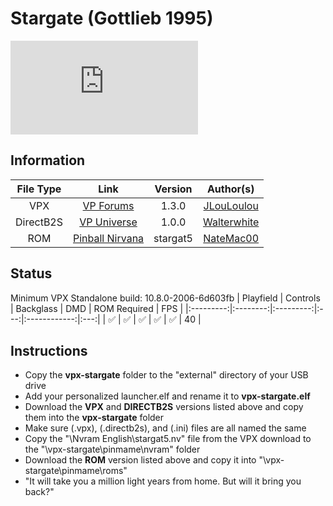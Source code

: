 # Stargate (Gottlieb 1995)

![Table Preview](https://www.vpforums.org/index.php?app=downloads&module=display&section=screenshot&record=96626&id=14952&full=1)

## Information

| File Type | Link | Version | Author(s) | 
|:---------:|:----:|:-------:|:---------:|
| VPX | [VP Forums](https://www.vpforums.org/index.php?app=downloads&showfile=14952) | 1.3.0 | [JLouLoulou](https://www.vpforums.org/index.php?showuser=134330) |
| DirectB2S | [VP Universe](https://vpuniverse.com/files/file/11644-stargate-gottlieb-1995-fulldmd/) | 1.0.0 | [Walterwhite](https://vpuniverse.com/profile/17464-walterwhite/) |
| ROM | [Pinball Nirvana](https://pinballnirvana.com/forums/resources/stargat5.6026/) | stargat5 | [NateMac00](https://pinballnirvana.com/forums/members/natemac00.30769/) |

## Status 
Minimum VPX Standalone build: 10.8.0-2006-6d603fb
| Playfield | Controls | Backglass | DMD | ROM Required | FPS | 
|:---------:|:--------:|:---------:|:---:|:------------:|:---:|
| :white_check_mark: | :white_check_mark: | :white_check_mark: | :white_check_mark: | :white_check_mark: | 40 |

## Instructions
- Copy the **vpx-stargate** folder to the "external" directory of your USB drive
- Add your personalized launcher.elf and rename it to **vpx-stargate.elf**
- Download the **VPX** and **DIRECTB2S** versions listed above and copy them into the **vpx-stargate** folder
- Make sure (.vpx), (.directb2s), and (.ini) files are all named the same
- Copy the "\Nvram English\stargat5.nv" file from the VPX download to the "\vpx-stargate\pinmame\nvram" folder
- Download the **ROM** version listed above and copy it into "\vpx-stargate\pinmame\roms"
- "It will take you a million light years from home. But will it bring you back?"
